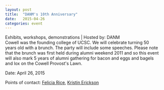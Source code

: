 ```yaml
---
layout: post
title:  "DANM's 10th Anniversary"
date:   2015-04-26
categories: event
---
```

<div class="event-type-host">Exhibits, workshops, demonstrations | Hosted by: DANM</div>
Cowell was the founding college of UCSC. We will celebrate turning 50 years old with a brunch. The party will include some speeches. Please note that the brunch was first held during alumni weekend 2011 and so this event will also mark 5 years of alumni gathering for bacon and eggs and bagels and lox on the Cowell Provost's Lawn.

Date: April 26, 2015

Points of contact: [Felicia Rice](mailto:fsrice@ucsc.edu), [Kristin Erickson](mailto:kge@ucsc.edu)